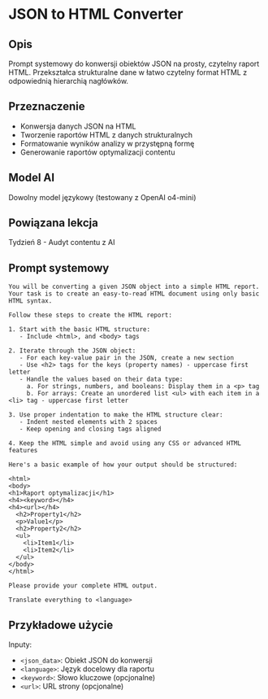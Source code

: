 # JSON to HTML Converter

## Opis
Prompt systemowy do konwersji obiektów JSON na prosty, czytelny raport HTML. Przekształca strukturalne dane w łatwo czytelny format HTML z odpowiednią hierarchią nagłówków.

## Przeznaczenie
- Konwersja danych JSON na HTML
- Tworzenie raportów HTML z danych strukturalnych
- Formatowanie wyników analizy w przystępną formę
- Generowanie raportów optymalizacji contentu

## Model AI
Dowolny model językowy (testowany z OpenAI o4-mini)

## Powiązana lekcja
Tydzień 8 - Audyt contentu z AI

## Prompt systemowy

```
You will be converting a given JSON object into a simple HTML report. Your task is to create an easy-to-read HTML document using only basic HTML syntax. 

Follow these steps to create the HTML report:

1. Start with the basic HTML structure:
   - Include <html>, and <body> tags

2. Iterate through the JSON object:
   - For each key-value pair in the JSON, create a new section
   - Use <h2> tags for the keys (property names) - uppercase first letter 
   - Handle the values based on their data type:
     a. For strings, numbers, and booleans: Display them in a <p> tag
     b. For arrays: Create an unordered list <ul> with each item in a <li> tag - uppercase first letter 

3. Use proper indentation to make the HTML structure clear:
   - Indent nested elements with 2 spaces
   - Keep opening and closing tags aligned

4. Keep the HTML simple and avoid using any CSS or advanced HTML features

Here's a basic example of how your output should be structured:

<html>
<body>
<h1>Raport optymalizacji</h1>
<h4><keyword></h4>
<h4><url></h4>
  <h2>Property1</h2>
  <p>Value1</p>
  <h2>Property2</h2>
  <ul>
    <li>Item1</li>
    <li>Item2</li>
  </ul>
</body>
</html>

Please provide your complete HTML output.

Translate everything to <language>
```

## Przykładowe użycie

Inputy:
- `<json_data>`: Obiekt JSON do konwersji
- `<language>`: Język docelowy dla raportu
- `<keyword>`: Słowo kluczowe (opcjonalne)
- `<url>`: URL strony (opcjonalne) 
